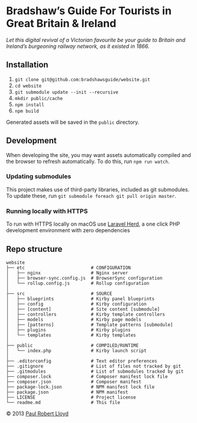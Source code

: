 # Bradshaw’s Guide For Tourists in Great Britain & Ireland

*Let this digital revival of a Victorian favourite be your guide to Britain and Ireland’s burgeoning railway network, as it existed in 1866.*

## Installation

1. `git clone git@github.com:bradshawsguide/website.git`
2. `cd website`
3. `git submodule update --init --recursive`
4. `mkdir public/cache`
5. `npm install`
6. `npm build`

Generated assets will be saved in the `public` directory.

## Development

When developing the site, you may want assets automatically compiled and the browser to refresh automatically. To do this, run `npm run watch`.

### Updating submodules

This project makes use of third-party libraries, included as git submodules. To update these, run `git submodule foreach git pull origin master`.

### Running locally with HTTPS

To run with HTTPS locally on macOS use [Laravel Herd](https://herd.laravel.com/), a one click PHP development environment with zero dependencies

## Repo structure

```text
website
├── etc                         # CONFIGURATION
│   ├── nginx                   # Nginx server
│   ├── browser-sync.config.js  # BrowserSync configuration
│   └── rollup.config.js        # Rollup configuration
│
├── src                         # SOURCE
│   ├── blueprints              # Kirby panel blueprints
│   ├── config                  # Kirby configuration
│   ├── [content]               # Site content [submodule]
│   ├── controllers             # Kirby template controllers
│   ├── models                  # Kirby page models
│   ├── [patterns]              # Template patterns [submodule]
│   ├── plugins                 # Kirby plugins
│   └── templates               # Kirby templates
│
├── public                      # COMPILED/RUNTIME
│   └── index.php               # Kirby launch script
│
├── .editorconfig               # Text editor preferences
├── .gitignore                  # List of files not tracked by git
├── .gitmodules                 # List of submodules tracked by git
├── composer.lock               # Composer manifest lock file
├── composer.json               # Composer manifest
├── package-lock.json           # NPM manifest lock file
├── package.json                # NPM manifest
├── LICENSE                     # Project license
└── readme.md                   # This file
```

© 2013 [Paul Robert Lloyd](https://paulrobertlloyd.com)
